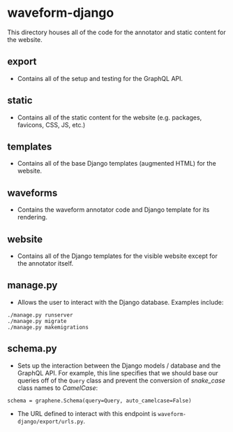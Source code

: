 # waveform-django
This directory houses all of the code for the annotator and static content for the website.

## export

- Contains all of the setup and testing for the GraphQL API.

## static

- Contains all of the static content for the website (e.g. packages, favicons, CSS, JS, etc.)

## templates

- Contains all of the base Django templates (augmented HTML) for the website.

## waveforms

- Contains the waveform annotator code and Django template for its rendering.

## website

- Contains all of the Django templates for the visible website except for the annotator itself.

## manage.py

- Allows the user to interact with the Django database. Examples include:
<pre><code>./manage.py runserver
./manage.py migrate
./manage.py makemigrations
</code></pre>

## schema.py

- Sets up the interaction between the Django models / database and the GraphQL API. For example, this line specifies that we should base our queries off of the <code>Query</code> class and prevent the conversion of <i>snake_case</i> class names to <i>CamelCase</i>:
<pre><code>schema = graphene.Schema(query=Query, auto_camelcase=False)</code></pre>
- The URL defined to interact with this endpoint is <code>waveform-django/export/urls.py</code>.
